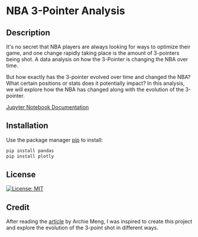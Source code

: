 
NBA 3-Pointer Analysis
======================

Description
-----------
It's no secret that NBA players are always looking for ways to optimize their game, and one change rapidly taking place is the amount of 3-pointers being shot. A data analysis on how the 3-Pointer is changing the NBA over time.

But how exactly has the 3-pointer evolved over time and changed the NBA? What certain positions or stats does it potentially impact? In this analysis, we will explore how the NBA has changed along with the evolution of the 3-pointer.

[Jupyter Notebook Documentation](https://nbviewer.jupyter.org/github/aasimrajabali/nba_3t_analysis/blob/master/nba_3pt_notebook.ipynb)

Installation
------------
Use the package manager [pip](https://pip.pypa.io/en/stable/) to install:

```bash
pip install pandas  
pip install plotly
```
License
-------
[![License: MIT](https://img.shields.io/badge/License-MIT-yellow.svg)](https://opensource.org/licenses/MIT)

Credit
------
After reading the [article](https://nycdatascience.com/blog/r/how-has-the-three-point-line-changed-the-nba-and-the-game-of-basketball/) by Archie Meng, I was inspired to create this project and explore the evolution of the 3-point shot in different ways. 
